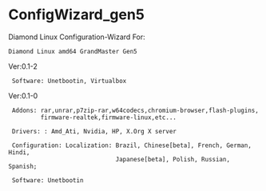 # ConfigWizard_gen5
Diamond Linux Configuration-Wizard
For: 

    Diamond Linux amd64 GrandMaster Gen5


Ver:0.1-2

     Software: Unetbootin, Virtualbox

Ver:0.1-0

     Addons: rar,unrar,p7zip-rar,w64codecs,chromium-browser,flash-plugins,
             firmware-realtek,firmware-linux,etc...
     
     Drivers: : Amd_Ati, Nvidia, HP, X.Org X server
     
     Configuration: Localization: Brazil, Chinese[beta], French, German, Hindi,
                                  Japanese[beta], Polish, Russian, Spanish;

     Software: Unetbootin
